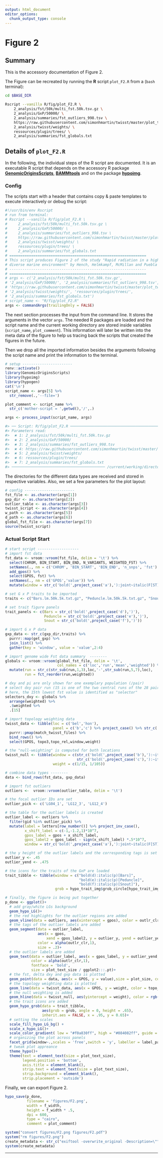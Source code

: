 ```yaml
---
output: html_document
editor_options:
  chunk_output_type: console
---
```

# Figure 2





## Summary

This is the accessory documentation of Figure 2.

The Figure can be recreated by running the **R** script `plot_F2.R` from a (`bash` terminal):

```sh
cd $BASE_DIR

Rscript --vanilla R/fig/plot_F2.R \
    2_analysis/fst/50k/multi_fst.50k.tsv.gz \
    2_analysis/GxP/50000/ \
    2_analysis/summaries/fst_outliers_998.tsv \
    https://raw.githubusercontent.com/simonhmartin/twisst/master/plot_twisst.R \
    2_analysis/twisst/weights/ \
    ressources/plugin/trees/ \
    2_analysis/summaries/fst_globals.txt
```

## Details of `plot_F2.R`

In the following, the individual steps of the R script are documented.
It is an executable R script that depends on the accessory R package [**GenomicOriginsScripts**](https://k-hench.github.io/GenomicOriginsScripts), [**BAMMtools**](https://cran.r-project.org/web/packages/BAMMtools/) and on the package [**hypoimg**](https://k-hench.github.io/hypoimg).

### Config

The scripts start with a header that contains copy & paste templates to execute interactively or debug the script:


```r
#!/usr/bin/env Rscript
# run from terminal:
# Rscript --vanilla R/fig/plot_F2.R \
#     2_analysis/fst/50k/multi_fst.50k.tsv.gz \
#     2_analysis/GxP/50000/ \
#     2_analysis/summaries/fst_outliers_998.tsv \
#     https://raw.githubusercontent.com/simonhmartin/twisst/master/plot_twisst.R \
#     2_analysis/twisst/weights/ \
#     ressources/plugin/trees/ \
#     2_analysis/summaries/fst_globals.txt
# ===============================================================
# This script produces Figure 2 of the study "Rapid radiation in a highly
# diverse marine environment" by Hench, Helmkampf, McMillan and Puebla
# ---------------------------------------------------------------
# ===============================================================
# args <- c('2_analysis/fst/50k/multi_fst.50k.tsv.gz',
# '2_analysis/GxP/50000/', '2_analysis/summaries/fst_outliers_998.tsv',
# 'https://raw.githubusercontent.com/simonhmartin/twisst/master/plot_twisst.R',
# '2_analysis/twisst/weights/', 'ressources/plugin/trees/',
# '2_analysis/summaries/fst_globals.txt')
# script_name <- "R/fig/plot_F2.R"
args <- commandArgs(trailingOnly = FALSE)
```

The next section processes the input from the command line.
It stores the arguments in the vector `args`.
The needed R packages are loaded and the script name and the current working directory are stored inside variables (`script_name`, `plot_comment`).
This information will later be written into the meta data of the figure to help us tracing back the scripts that created the figures in the future.

Then we drop all the imported information besides the arguments following the script name and print the information to the terminal.


```r
# setup -----------------------
renv::activate()
library(GenomicOriginsScripts)
library(hypoimg)
library(hypogen)
cat('\n')
script_name <- args[5] %>%
  str_remove(.,'--file=')

plot_comment <- script_name %>%
  str_c('mother-script = ',getwd(),'/',.)

args <- process_input(script_name, args)
```

```r
#> ── Script: R/fig/plot_F2.R ──────────────────────────────────────────────
#> Parameters read:
#>  ★ 1: 2_analysis/fst/50k/multi_fst.50k.tsv.gz
#>  ★ 2: 2_analysis/GxP/50000/
#>  ★ 3: 2_analysis/summaries/fst_outliers_998.tsv
#>  ★ 4: https://raw.githubusercontent.com/simonhmartin/twisst/master/plot_twisst.R
#>  ★ 5: 2_analysis/twisst/weights/
#>  ★ 6: ressources/plugin/trees/
#>  ★ 7: 2_analysis/summaries/fst_globals.txt
#> ─────────────────────────────────────────── /current/working/directory ──
```
The directories for the different data types are received and stored in respective variables.
Also, we set a few parameters for the plot layout:


```r
# config -----------------------
fst_file <- as.character(args[1])
gxp_dir <- as.character(args[2])
outlier_table <- as.character(args[3])
twisst_script <- as.character(args[4])
w_path <- as.character(args[5])
d_path <- as.character(args[6])
global_fst_file <- as.character(args[7])
source(twisst_script)
```

### Actual Script Start


```r
# start script -------------------
# import fst data
fst_data <- vroom::vroom(fst_file, delim = '\t') %>%
  select(CHROM, BIN_START, BIN_END, N_VARIANTS, WEIGHTED_FST) %>%
  setNames(., nm = c('CHROM', 'BIN_START', 'BIN_END', 'n_snps', 'fst') ) %>%
  add_gpos() %>%
  select(GPOS, fst) %>%
  setNames(., nm = c('GPOS','value')) %>%
  mutate(window = str_c('bold(',project_case('a'),'):joint~italic(F[ST])'))
```



```r
# set G x P traits to be imported
traits <- c("Bars.lm.50k.5k.txt.gz", "Peduncle.lm.50k.5k.txt.gz", "Snout.lm.50k.5k.txt.gz")
```



```r
# set trait figure panels
trait_panels <- c(Bars = str_c('bold(',project_case('d'),')'),
                  Peduncle = str_c('bold(',project_case('e'),')'),
                  Snout = str_c('bold(',project_case('f'),')'))
```



```r
# import G x P data
gxp_data <- str_c(gxp_dir,traits) %>%
  purrr::map(get_gxp) %>%
  join_list() %>%
  gather(key = 'window', value = 'value',2:4)
```



```r
# import genome wide Fst data summary  --------
globals <- vroom::vroom(global_fst_file, delim = '\t',
                        col_names = c('loc','run','mean','weighted')) %>%
  mutate(run = str_c(str_sub(run,1,3),loc,'-',str_sub(run,5,7),loc),
         run = fct_reorder(run,weighted))
```



```r
# dxy and pi are only shown for one exemplary population (/pair)
# select dxy pair run (15 is one of the two central runs of the 28 pairs)
# here, the 15th lowest fst value is identified as "selector"
selectors_dxy <- globals %>%
  arrange(weighted) %>%
  .$weighted %>%
  .[15]
```


```r
# import topology weighting data
twisst_data <- tibble(loc = c('bel','hon'),
                      panel = c('b','c') %>% project_case() %>% str_c('bold(',.,')')) %>%
  purrr::pmap(match_twisst_files) %>%
  bind_rows() %>%
  select(GPOS, topo3,topo_rel,window,weight)
```



```r
# the "null-weighting" is computed for both locations
twisst_null <- tibble(window = c(str_c('bold(',project_case('b'),'):~italic(w)[bel]'),
                                 str_c('bold(',project_case('c'),'):~italic(w)[hon]')),
                      weight = c(1/15, 1/105))
```



```r
# combine data types --------
data <- bind_rows(fst_data, gxp_data)
```



```r
# import fst outliers
outliers <-  vroom::vroom(outlier_table, delim = '\t')
```



```r
# the focal outlier IDs are set
outlier_pick <- c('LG04_1', 'LG12_3', 'LG12_4')
```



```r
# the table for the outlier labels is created
outlier_label <- outliers %>%
  filter(gid %in% outlier_pick) %>%
  mutate(label = letters[row_number()] %>% project_inv_case(),
         x_shift_label = c(-1,-1.2,1)*10^7,
         gpos_label = gpos + x_shift_label,
         gpos_label2 = gpos_label - sign(x_shift_label) *.5*10^7,
         window = str_c('bold(',project_case('a'),'):joint~italic(F[ST])'))
```



```r
# the y height of the outlier labels and the corresponding tags is set
outlier_y <- .45
outlier_yend <- .475
```



```r
# the icons for the traits of the GxP are loaded
trait_tibble <- tibble(window = c("bold(d):italic(p)[Bars]",
                                  "bold(e):italic(p)[Peduncle]",
                                  "bold(f):italic(p)[Snout]"),
                       grob = hypo_trait_img$grob_circle[hypo_trait_img$trait %in% c('Bars', 'Peduncle', 'Snout')])
```



```r
# finally, the figure is being put together
p_done <- ggplot()+
  # add gray/white LGs background
  geom_hypo_LG()+
  # the red highlights for the outlier regions are added
  geom_vline(data = outliers, aes(xintercept = gpos), color = outlr_clr)+
  # the tags of the outlier labels are added
  geom_segment(data = outlier_label,
               aes(x = gpos,
                   xend = gpos_label2, y = outlier_y, yend = outlier_yend),
               color = alpha(outlr_clr,1),
               size = .2)+
  # the outlier labels are added
  geom_text(data = outlier_label, aes(x = gpos_label, y = outlier_yend, label = label),
            color = alpha(outlr_clr,1), 
            fontface = 'bold',
            size = plot_text_size / ggplot2:::.pt)+
  # the fst, delta dxy and gxp data is plotted
  geom_point(data = data, aes(x = GPOS, y = value),size = plot_size, color = plot_clr) +
  # the topology weighting data is plotted
  geom_line(data = twisst_data, aes(x = GPOS, y = weight, color = topo_rel), size = .4) +
  # the null weighting is added
  geom_hline(data = twisst_null, aes(yintercept = weight), color = rgb(1, 1, 1, .5), size = .4) +
  # the trait icons are added
  geom_hypo_grob(data = trait_tibble,
                 aes(grob = grob, angle = 0, height = .65),
                 inherit.aes = FALSE, x = .95, y = 0.65)+
  # setting the scales
  scale_fill_hypo_LG_bg() +
  scale_x_hypo_LG()+
  scale_color_gradient( low = "#f0a830ff", high = "#084082ff", guide = FALSE)+
  # organizing the plot across panels
  facet_grid(window~.,scales = 'free',switch = 'y', labeller = label_parsed)+
  # tweak plot appreance
  theme_hypo()+
  theme(text = element_text(size = plot_text_size),
        legend.position = 'bottom',
        axis.title = element_blank(),
        strip.text = element_text(size = plot_text_size),
        strip.background = element_blank(),
        strip.placement = 'outside')
```

Finally, we can export Figure 2.


```r
hypo_save(p_done,
          filename = 'figures/F2.png',
          width = f_width,
          height = f_width * .5,
          dpi = 600,
          type = "cairo",
          comment = plot_comment)

system("convert figures/F2.png figures/F2.pdf")
system("rm figures/F2.png")
create_metadata <- str_c("exiftool -overwrite_original -Description=\"", plot_comment, "\" figures/F2.pdf")
system(create_metadata)
```

---
